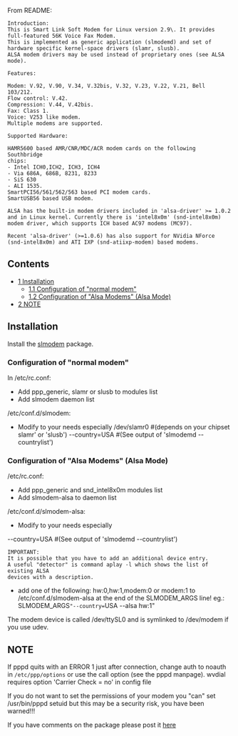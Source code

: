 From README:

```
Introduction:
This is Smart Link Soft Modem for Linux version 2.9\. It provides
full-featured 56K Voice Fax Modem.
This is implemented as generic application (slmodemd) and set of
hardware specific kernel-space drivers (slamr, slusb).
ALSA modem drivers may be used instead of proprietary ones (see ALSA mode).

Features:

Modem: V.92, V.90, V.34, V.32bis, V.32, V.23, V.22, V.21, Bell 103/212.
Flow control: V.42.
Compression: V.44, V.42bis.
Fax: Class 1.
Voice: V253 like modem.
Multiple modems are supported.

Supported Hardware:

HAMR5600 based AMR/CNR/MDC/ACR modem cards on the following Southbridge
chips:
- Intel ICH0,ICH2, ICH3, ICH4
- Via 686A, 686B, 8231, 8233
- SiS 630
- ALI 1535.
SmartPCI56/561/562/563 based PCI modem cards.
SmartUSB56 based USB modem.

ALSA has the built-in modem drivers included in 'alsa-driver' >= 1.0.2
and in Linux kernel. Currently there is 'intel8x0m' (snd-intel8x0m)
modem driver, which supports ICH based AC97 modems (MC97).

Recent 'alsa-driver' (>=1.0.6) has also support for NVidia NForce
(snd-intel8x0m) and ATI IXP (snd-atiixp-modem) based modems.

```

## Contents

*   [1 Installation](#Installation)
    *   [1.1 Configuration of "normal modem"](#Configuration_of_.22normal_modem.22)
    *   [1.2 Configuration of "Alsa Modems" (Alsa Mode)](#Configuration_of_.22Alsa_Modems.22_.28Alsa_Mode.29)
*   [2 NOTE](#NOTE)

## Installation

Install the [slmodem](https://aur.archlinux.org/packages/slmodem/) package.

### Configuration of "normal modem"

In /etc/rc.conf:

*   Add ppp_generic, slamr or slusb to modules list
*   Add slmodem daemon list

/etc/conf.d/slmodem:

*   Modify to your needs especially
    /dev/slamr0 #(depends on your chipset slamr' or 'slusb')
    --country=USA #(See output of 'slmodemd --countrylist')

### Configuration of "Alsa Modems" (Alsa Mode)

/etc/rc.conf:

*   Add ppp_generic and snd_intel8x0m modules list
*   Add slmodem-alsa to daemon list

/etc/conf.d/slmodem-alsa:

*   Modify to your needs especially

--country=USA #(See output of 'slmodemd --countrylist')

```
IMPORTANT:
It is possible that you have to add an additional device entry.
A useful "detector" is command aplay -l which shows the list of existing ALSA
devices with a description.

```

*   add one of the following: hw:0,hw:1,modem:0 or modem:1
    to /etc/conf.d/slmodem-alsa at the end of the SLMODEM_ARGS line!
    eg.: SLMODEM_ARGS`"--country=`USA --alsa hw:1"

The modem device is called /dev/ttySL0 and is symlinked to /dev/modem if you use udev.

## NOTE

If pppd quits with an ERROR 1 just after connection, change auth to noauth in `/etc/ppp/options` or use the call option (see the pppd manpage). wvdial requires option 'Carrier Check = no' in config file

If you do not want to set the permissions of your modem you "can" set /usr/bin/pppd setuid but this may be a security risk, you have been warned!!!

If you have comments on the package please post it [here](https://bbs.archlinux.org/viewtopic.php?t=6441)
